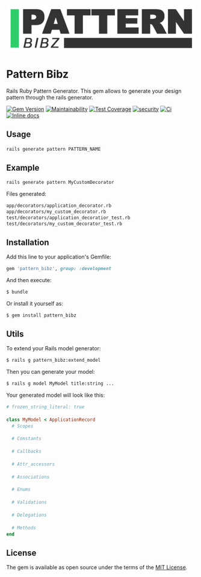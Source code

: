 ![Pattern Bibz logo](https://raw.githubusercontent.com/thooams/pattern_bibz/main/pattern-bibz-logo.gif)

# Pattern Bibz

Rails Ruby Pattern Generator.
This gem allows to generate your design pattern through the rails generator.

[![Gem Version](https://badge.fury.io/rb/pattern_bibz.svg)](https://badge.fury.io/rb/pattern_bibz)
[![Maintainability](https://api.codeclimate.com/v1/badges/7e8e319e9f7197593733/maintainability)](https://codeclimate.com/github/thooams/pattern_bibz/maintainability)
[![Test Coverage](https://api.codeclimate.com/v1/badges/7e8e319e9f7197593733/test_coverage)](https://codeclimate.com/github/thooams/pattern_bibz/test_coverage)
[![security](https://hakiri.io/github/thooams/pattern_bibz/main.svg)](https://hakiri.io/github/thooams/pattern_bibz/main)
[![Ci](https://github.com/thooams/pattern_bibz/workflows/CI/badge.svg)](https://github.com/thooams/pattern_bibz/actions)
[![Inline docs](http://inch-ci.org/github/thooams/pattern_bibz.svg?branch=master)](http://inch-ci.org/github/thooams/pattern_bibz)


## Usage

```bash
rails generate pattern PATTERN_NAME
```

## Example

```bash
rails generate pattern MyCustomDecorator
```

Files generated:

    app/decorators/application_decorator.rb
    app/decorators/my_custom_decorator.rb
    test/decorators/application_decoratior_test.rb
    test/decorators/my_custom_decorator_test.rb

## Installation

Add this line to your application's Gemfile:

```ruby
gem 'pattern_bibz', group: :development
```

And then execute:

```bash
$ bundle
```

Or install it yourself as:

```bash
$ gem install pattern_bibz
```

## Utils
To extend your Rails model generator:

```bash
$ rails g pattern_bibz:extend_model
```

Then you can generate your model:

```bash
$ rails g model MyModel title:string ...
```

Your generated model will look like this:

```ruby
# frozen_string_literal: true

class MyModel < ApplicationRecord
  # Scopes

  # Constants

  # Callbacks

  # Attr_accessors

  # Associations

  # Enums

  # Validations

  # Delegations

  # Methods
end
```

## License

The gem is available as open source under the terms of the [MIT License](https://opensource.org/licenses/MIT).
